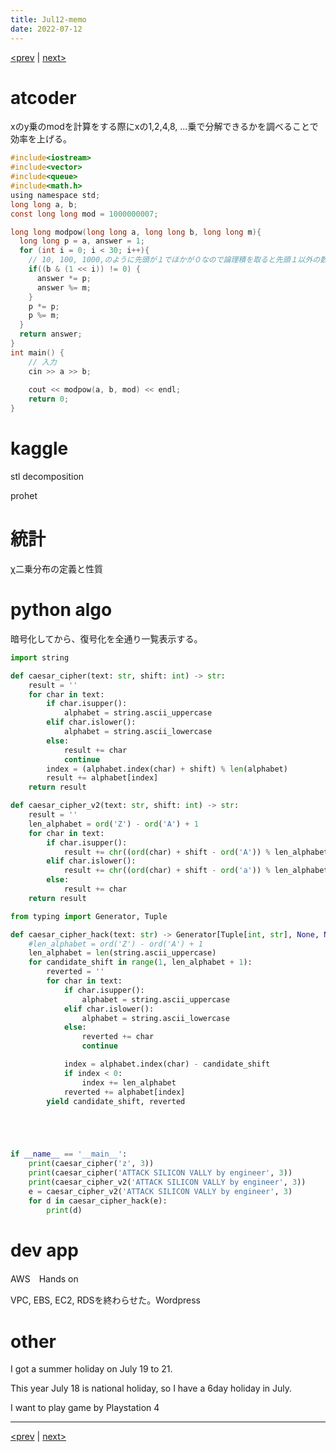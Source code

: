 ```yaml
---
title: Jul12-memo 
date: 2022-07-12 
---
```


[<prev](https://idekworks.github.io/TechnicalMemo/2022/07/11/Jul11.html) | [next>](https://idekworks.github.io/TechnicalMemo/2022/07/13/Jul13.html) 

# atcoder
xのy乗のmodを計算をする際にxの1,2,4,8, ...乗で分解できるかを調べることで効率を上げる。

```c
#include<iostream>
#include<vector>
#include<queue>
#include<math.h>
using namespace std;
long long a, b;
const long long mod = 1000000007;

long long modpow(long long a, long long b, long long m){
  long long p = a, answer = 1;
  for (int i = 0; i < 30; i++){
    // 10, 100, 1000,のように先頭が１でほかが０なので論理積を取ると先頭１以外の数は０になる。
    if((b & (1 << i)) != 0) {
      answer *= p;
      answer %= m;
    }
    p *= p;
    p %= m;
  }
  return answer;
}
int main() {
	// 入力
	cin >> a >> b;
    
	cout << modpow(a, b, mod) << endl;
	return 0;
}
```

# kaggle
stl decomposition

prohet

# 統計
χ二乗分布の定義と性質

# python algo
暗号化してから、復号化を全通り一覧表示する。
```python
import string

def caesar_cipher(text: str, shift: int) -> str:
    result = ''
    for char in text:
        if char.isupper():
            alphabet = string.ascii_uppercase
        elif char.islower():
            alphabet = string.ascii_lowercase
        else:
            result += char
            continue
        index = (alphabet.index(char) + shift) % len(alphabet)
        result += alphabet[index]
    return result

def caesar_cipher_v2(text: str, shift: int) -> str:
    result = ''
    len_alphabet = ord('Z') - ord('A') + 1
    for char in text:
        if char.isupper():
            result += chr((ord(char) + shift - ord('A')) % len_alphabet + ord('A'))
        elif char.islower():
            result += chr((ord(char) + shift - ord('a')) % len_alphabet + ord('a'))
        else:
            result += char
    return result

from typing import Generator, Tuple

def caesar_cipher_hack(text: str) -> Generator[Tuple[int, str], None, None]:
    #len_alphabet = ord('Z') - ord('A') + 1
    len_alphabet = len(string.ascii_uppercase)
    for candidate_shift in range(1, len_alphabet + 1):
        reverted = ''
        for char in text:
            if char.isupper():
                alphabet = string.ascii_uppercase
            elif char.islower():
                alphabet = string.ascii_lowercase
            else:
                reverted += char
                continue

            index = alphabet.index(char) - candidate_shift
            if index < 0:
                index += len_alphabet
            reverted += alphabet[index]
        yield candidate_shift, reverted





if __name__ == '__main__':
    print(caesar_cipher('z', 3))
    print(caesar_cipher('ATTACK SILICON VALLY by engineer', 3))
    print(caesar_cipher_v2('ATTACK SILICON VALLY by engineer', 3))
    e = caesar_cipher_v2('ATTACK SILICON VALLY by engineer', 3)
    for d in caesar_cipher_hack(e):
        print(d)


```

# dev app
AWS　Hands on

VPC, EBS, EC2, RDSを終わらせた。Wordpress

# other

I got a summer holiday on July 19 to 21.

This year July 18 is national holiday, so I have a 6day holiday in July.

I want to play game by Playstation 4


***

[<prev](https://idekworks.github.io/TechnicalMemo/2022/07/11/Jul11.html) | [next>](https://idekworks.github.io/TechnicalMemo/2022/07/13/Jul13.html)

